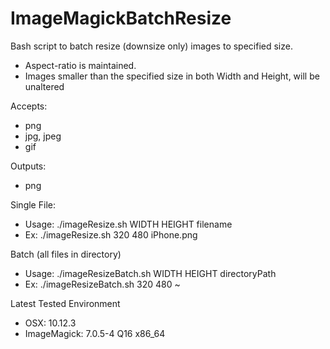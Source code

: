 # ImageMagickBatchResize

Bash script to batch resize (downsize only) images to specified size. 
- Aspect-ratio is maintained.
- Images smaller than the specified size in both Width and Height, will be unaltered

Accepts: 
- png
- jpg, jpeg
- gif

Outputs: 
- png

Single File:
- Usage: 	./imageResize.sh WIDTH HEIGHT filename
- Ex:		./imageResize.sh 320 480 iPhone.png

Batch (all files in directory)
- Usage: 	./imageResizeBatch.sh WIDTH HEIGHT directoryPath
- Ex:		./imageResizeBatch.sh 320 480 ~

Latest Tested Environment
- OSX:			10.12.3
- ImageMagick:	7.0.5-4 Q16 x86_64

